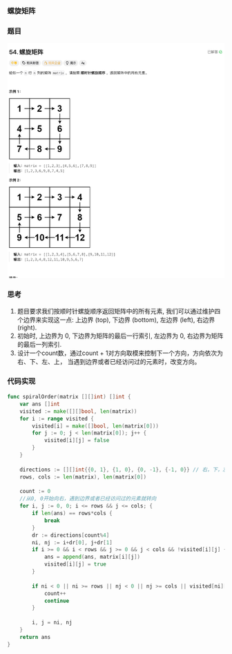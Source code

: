 ### 螺旋矩阵

### 题目
![螺旋矩阵](../../../images/spiral_order.png)

### 思考 
1. 题目要求我们按顺时针螺旋顺序返回矩阵中的所有元素, 我们可以通过维护四个边界来实现这一点: 上边界 (top), 下边界 (bottom), 左边界 (left), 右边界 (right).
2. 初始时, 上边界为 0, 下边界为矩阵的最后一行索引, 左边界为 0, 右边界为矩阵的最后一列索引.
3. 设计一个count数，通过count + 1对方向取模来控制下一个方向，方向依次为右、下、左、上， 当遇到边界或者已经访问过的元素时，改变方向。

### 代码实现
```go
func spiralOrder(matrix [][]int) []int {
	var ans []int
	visited := make([][]bool, len(matrix))
	for i := range visited {
		visited[i] = make([]bool, len(matrix[0]))
		for j := 0; j < len(matrix[0]); j++ {
			visited[i][j] = false
		}
	}

	directions := [][]int{{0, 1}, {1, 0}, {0, -1}, {-1, 0}} // 右，下，左，上
	rows, cols := len(matrix), len(matrix[0])

	count := 0
	//从0, 0开始向右，遇到边界或者已经访问过的元素就转向
	for i, j := 0, 0; i <= rows && j <= cols; {
		if len(ans) == rows*cols {
			break
		}
		dr := directions[count%4]
		ni, nj := i+dr[0], j+dr[1]
		if i >= 0 && i < rows && j >= 0 && j < cols && !visited[i][j] {
			ans = append(ans, matrix[i][j])
			visited[i][j] = true
		}

		if ni < 0 || ni >= rows || nj < 0 || nj >= cols || visited[ni][nj] {
			count++
			continue
		}

		i, j = ni, nj
	}
	return ans
}
```